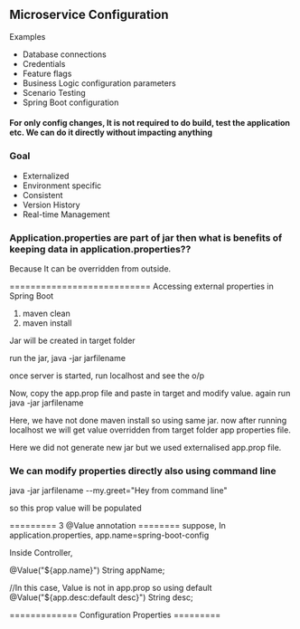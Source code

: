 <h2>Microservice Configuration</h2>
Examples
<ul>
    <li>Database connections</li>
    <li>Credentials</li>
    <li>Feature flags</li>
    <li>Business Logic configuration parameters</li>
    <li>Scenario Testing</li>
    <li>Spring Boot configuration</li>
</ul>

<h4>For only config changes, It is not required to do build, test the application etc. We can do
it directly without impacting anything</h4>

<h3>Goal</h3>
<ul>
<li>Externalized</li>
<li>Environment specific</li>
<li>Consistent</li>
<li>Version History</li>
<li>Real-time Management</li>
</ul>

<h3>Application.properties are part of jar then what is benefits 
of keeping data in application.properties??</h3>

Because It can be overridden from outside.

===========================
Accessing external properties in Spring Boot

1. maven clean
2. maven install

Jar will be created in target folder

run the jar, 
java -jar jarfilename

once server is started, run localhost and see the o/p

Now, copy the app.prop file and paste in target and modify value.
again run 
java -jar jarfilename

Here, we have not done maven install so using same jar.
now after running localhost we will get value overridden from target
folder app properties file.


Here we did not generate new jar but we used externalised app.prop file.

<h3>We can modify properties directly also using command line</h3>
java -jar jarfilename --my.greet="Hey from command line"

so this prop value will be populated

========= 3 @Value annotation ========
suppose, In application.properties,
app.name=spring-boot-config



Inside Controller,

@Value("${app.name}")
String appName;

//In this case, Value is not in app.prop so using default
@Value("${app.desc:default desc}")
String desc;


============= Configuration Properties =========
